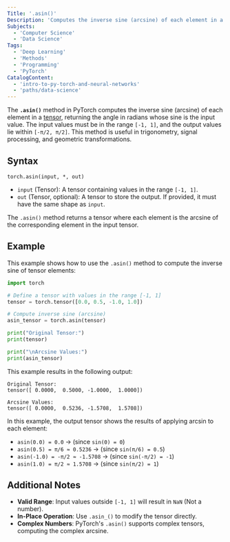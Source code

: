 ```yaml
---
Title: '.asin()'
Description: 'Computes the inverse sine (arcsine) of each element in a PyTorch tensor.'
Subjects:
  - 'Computer Science'
  - 'Data Science'
Tags:
  - 'Deep Learning'
  - 'Methods'
  - 'Programming'
  - 'PyTorch'
CatalogContent:
  - 'intro-to-py-torch-and-neural-networks'
  - 'paths/data-science'
---
```


The **`.asin()`** method in PyTorch computes the inverse sine (arcsine) of each element in a [tensor](https://www.codecademy.com/resources/docs/pytorch/tensors), returning the angle in radians whose sine is the input value. The input values must be in the range `[-1, 1]`, and the output values lie within `[-π/2, π/2]`. This method is useful in trigonometry, signal processing, and geometric transformations.

## Syntax

```pseudo
torch.asin(input, *, out)
```

- `input` (Tensor): A tensor containing values in the range `[-1, 1]`.
- `out` (Tensor, optional): A tensor to store the output. If provided, it must have the same shape as `input`.

The `.asin()` method returns a tensor where each element is the arcsine of the corresponding element in the input tensor.

## Example

This example shows how to use the `.asin()` method to compute the inverse sine of tensor elements:

```py
import torch

# Define a tensor with values in the range [-1, 1]
tensor = torch.tensor([0.0, 0.5, -1.0, 1.0])

# Compute inverse sine (arcsine)
asin_tensor = torch.asin(tensor)

print("Original Tensor:")
print(tensor)

print("\nArcsine Values:")
print(asin_tensor)
```

This example results in the following output:

```shell
Original Tensor:
tensor([ 0.0000,  0.5000, -1.0000,  1.0000])

Arcsine Values:
tensor([ 0.0000,  0.5236, -1.5708,  1.5708])
```

In this example, the output tensor shows the results of applying arcsin to each element:

- `asin(0.0) = 0.0` → (since `sin(0) = 0`)
- `asin(0.5) = π/6 ≈ 0.5236` → (since `sin(π/6) = 0.5`)
- `asin(-1.0) = -π/2 ≈ -1.5708` → (since `sin(-π/2) = -1`)
- `asin(1.0) = π/2 ≈ 1.5708` → (since `sin(π/2) = 1`)

## Additional Notes

- **Valid Range**: Input values outside `[-1, 1]` will result in `NaN` (Not a number).
- **In-Place Operation**: Use `.asin_()` to modify the tensor directly.
- **Complex Numbers**: PyTorch's `.asin()` supports complex tensors, computing the complex arcsine.
